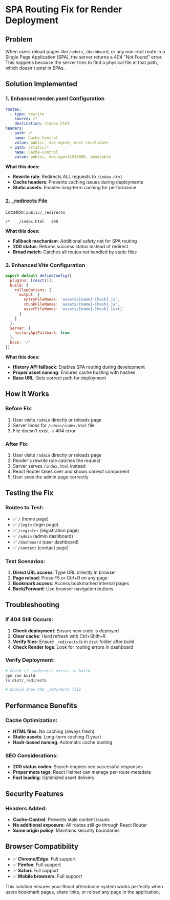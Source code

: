 # SPA Routing Fix for Render Deployment

## Problem
When users reload pages like `/admin`, `/dashboard`, or any non-root route in a Single Page Application (SPA), the server returns a 404 "Not Found" error. This happens because the server tries to find a physical file at that path, which doesn't exist in SPAs.

## Solution Implemented

### 1. **Enhanced render.yaml Configuration**
```yaml
routes:
  - type: rewrite
    source: /*
    destination: /index.html
headers:
  - path: /*
    name: Cache-Control
    value: public, max-age=0, must-revalidate
  - path: /static/*
    name: Cache-Control  
    value: public, max-age=31536000, immutable
```

**What this does:**
- **Rewrite rule**: Redirects ALL requests to `/index.html`
- **Cache headers**: Prevents caching issues during deployments
- **Static assets**: Enables long-term caching for performance

### 2. **_redirects File**
Location: `public/_redirects`
```
/*    /index.html   200
```

**What this does:**
- **Fallback mechanism**: Additional safety net for SPA routing
- **200 status**: Returns success status instead of redirect
- **Broad match**: Catches all routes not handled by static files

### 3. **Enhanced Vite Configuration**
```javascript
export default defineConfig({
  plugins: [react()],
  build: {
    rollupOptions: {
      output: {
        entryFileNames: 'assets/[name]-[hash].js',
        chunkFileNames: 'assets/[name]-[hash].js',
        assetFileNames: 'assets/[name]-[hash].[ext]'
      }
    }
  },
  server: {
    historyApiFallback: true
  },
  base: '/'
})
```

**What this does:**
- **History API fallback**: Enables SPA routing during development
- **Proper asset naming**: Ensures cache busting with hashes
- **Base URL**: Sets correct path for deployment

## How It Works

### Before Fix:
1. User visits `/admin` directly or reloads page
2. Server looks for `/admin/index.html` file
3. File doesn't exist → 404 error

### After Fix:
1. User visits `/admin` directly or reloads page
2. Render's rewrite rule catches the request
3. Server serves `/index.html` instead
4. React Router takes over and shows correct component
5. User sees the admin page correctly

## Testing the Fix

### Routes to Test:
- ✅ `/` (home page)
- ✅ `/login` (login page)
- ✅ `/register` (registration page) 
- ✅ `/admin` (admin dashboard)
- ✅ `/dashboard` (user dashboard)
- ✅ `/contact` (contact page)

### Test Scenarios:
1. **Direct URL access**: Type URL directly in browser
2. **Page reload**: Press F5 or Ctrl+R on any page
3. **Bookmark access**: Access bookmarked internal pages
4. **Back/Forward**: Use browser navigation buttons

## Troubleshooting

### If 404 Still Occurs:
1. **Check deployment**: Ensure new code is deployed
2. **Clear cache**: Hard refresh with Ctrl+Shift+R
3. **Verify files**: Ensure `_redirects` is in `dist` folder after build
4. **Check Render logs**: Look for routing errors in dashboard

### Verify Deployment:
```bash
# Check if _redirects exists in build
npm run build
ls dist/_redirects

# Should show the _redirects file
```

## Performance Benefits

### Cache Optimization:
- **HTML files**: No caching (always fresh)
- **Static assets**: Long-term caching (1 year)
- **Hash-based naming**: Automatic cache busting

### SEO Considerations:
- **200 status codes**: Search engines see successful responses
- **Proper meta tags**: React Helmet can manage per-route metadata
- **Fast loading**: Optimized asset delivery

## Security Features

### Headers Added:
- **Cache-Control**: Prevents stale content issues
- **No additional exposure**: All routes still go through React Router
- **Same origin policy**: Maintains security boundaries

## Browser Compatibility
- ✅ **Chrome/Edge**: Full support
- ✅ **Firefox**: Full support  
- ✅ **Safari**: Full support
- ✅ **Mobile browsers**: Full support

This solution ensures your React attendance system works perfectly when users bookmark pages, share links, or reload any page in the application.